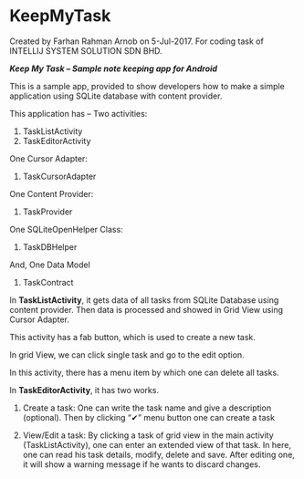 # KeepMyTask
Created by Farhan Rahman Arnob on 5-Jul-2017. For coding task of INTELLIJ SYSTEM SOLUTION SDN BHD.

***Keep My Task – Sample note keeping app for Android***

This is a sample app, provided to show developers how to make a simple application using SQLite database with content provider.

This application has –
Two activities:
1.	TaskListActivity
2.	TaskEditorActivity

One Cursor Adapter:
1.	TaskCursorAdapter

One Content Provider:
1.	TaskProvider

One SQLiteOpenHelper Class:
1.	TaskDBHelper

And, One Data Model
1.	TaskContract


In **TaskListActivity**, it gets data of all tasks from SQLite Database using content provider. Then data is processed and showed in Grid View using Cursor Adapter.

This activity has a fab button, which is used to create a new task.

In grid View, we can click single task and go to the edit option.

In this activity, there has a menu item by which one can delete all tasks.


In **TaskEditorActivity**, it has two works.
	
1.	Create a task: One can write the task name and give a description (optional). Then by clicking “✔” menu button one can create a task

2.	View/Edit a task: By clicking a task of grid view in the main activity (TaskListActivity), one can enter an extended view of that task. In here, one can read his task details, modify, delete and save. After editing one, it will show a warning message if he wants to discard changes.  

